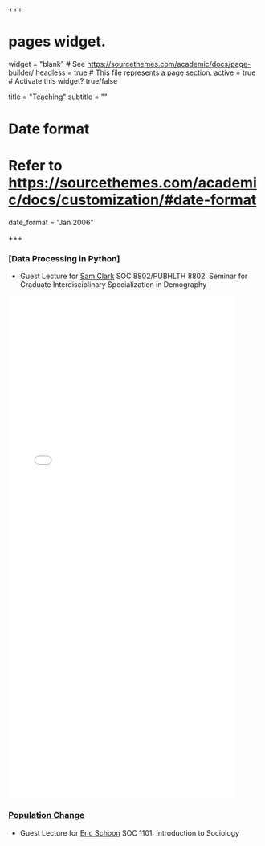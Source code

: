 +++
# pages widget.
widget = "blank"  # See https://sourcethemes.com/academic/docs/page-builder/
headless = true  # This file represents a page section.
active = true  # Activate this widget? true/false


title = "Teaching"
subtitle = ""

# Date format
#   Refer to https://sourcethemes.com/academic/docs/customization/#date-format
date_format = "Jan 2006"

+++

### [Data Processing in Python]
+ Guest Lecture for [Sam Clark](http://www.samclark.net/) SOC 8802/PUBHLTH 8802: Seminar for Graduate Interdisciplinary Specialization in Demography
<iframe
      src="./<CONVERTED_NOTEBOOK_FILENAME>"
      width="90%"
      height="1000px"
      style="border:none;">
</iframe>

### [Population Change](Population.pdf)
+ Guest Lecture for [Eric Schoon](https://sociology.osu.edu/people/schoon.1) SOC 1101: Introduction to Sociology


